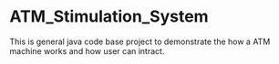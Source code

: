 # ATM_Stimulation_System
This is general java code base project to demonstrate the how a ATM machine works and how user can intract.
